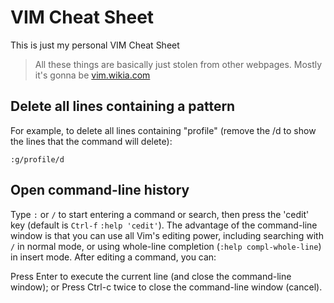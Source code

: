 # VIM Cheat Sheet

This is just my personal VIM Cheat Sheet

> All these things are basically just stolen from other webpages. Mostly it's gonna be [vim.wikia.com](http://vim.wikia.com/wiki)

## Delete all lines containing a pattern

For example, to delete all lines containing "profile" (remove the /d to show the lines that the command will delete):

```
:g/profile/d
```

## Open command-line history 

Type `:` or `/` to start entering a command or search, then press the 'cedit' key (default is `Ctrl-f` `:help 'cedit'`).
The advantage of the command-line window is that you can use all Vim's editing power, including searching with `/` in normal mode, or using whole-line completion (`:help compl-whole-line`) in insert mode. After editing a command, you can:

Press Enter to execute the current line (and close the command-line window); or
Press Ctrl-c twice to close the command-line window (cancel).
